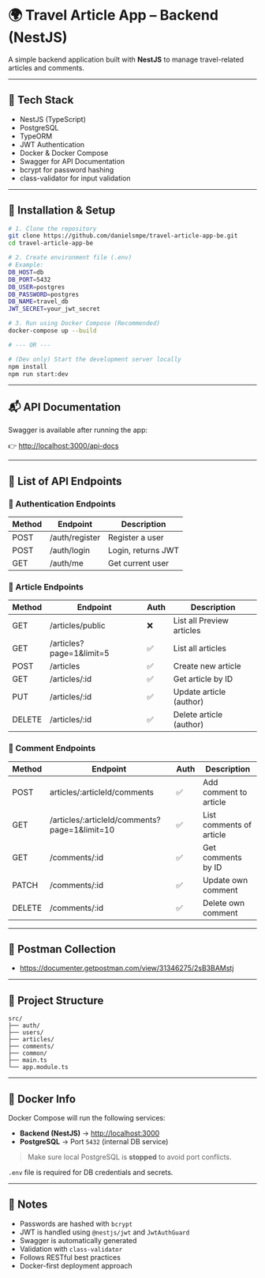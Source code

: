 # 🌍 Travel Article App – Backend (NestJS)

A simple backend application built with **NestJS** to manage travel-related articles and comments.

---

## 🚀 Tech Stack

- NestJS (TypeScript)
- PostgreSQL
- TypeORM
- JWT Authentication
- Docker & Docker Compose
- Swagger for API Documentation
- bcrypt for password hashing
- class-validator for input validation

---

## 🚀 Installation & Setup

```bash
# 1. Clone the repository
git clone https://github.com/danielsmpe/travel-article-app-be.git
cd travel-article-app-be

# 2. Create environment file (.env)
# Example:
DB_HOST=db
DB_PORT=5432
DB_USER=postgres
DB_PASSWORD=postgres
DB_NAME=travel_db
JWT_SECRET=your_jwt_secret

# 3. Run using Docker Compose (Recommended)
docker-compose up --build

# --- OR ---

# (Dev only) Start the development server locally
npm install
npm run start:dev
```

---

## 📬 API Documentation

Swagger is available after running the app:

👉 [http://localhost:3000/api-docs](http://localhost:3000/api-docs)

---

## 🧩 List of API Endpoints

### 🔐 Authentication Endpoints

| Method | Endpoint       | Description        |
| ------ | -------------- | ------------------ |
| POST   | /auth/register | Register a user    |
| POST   | /auth/login    | Login, returns JWT |
| GET    | /auth/me       | Get current user   |

### 📄 Article Endpoints

| Method | Endpoint                 | Auth | Description               |
| ------ | ------------------------ | ---- | ------------------------- |
| GET    | /articles/public         | ❌   | List all Preview articles |
| GET    | /articles?page=1&limit=5 | ✅   | List all articles         |
| POST   | /articles                | ✅   | Create new article        |
| GET    | /articles/:id            | ✅   | Get article by ID         |
| PUT    | /articles/:id            | ✅   | Update article (author)   |
| DELETE | /articles/:id            | ✅   | Delete article (author)   |

### 💬 Comment Endpoints

| Method | Endpoint                                      | Auth | Description              |
| ------ | --------------------------------------------- | ---- | ------------------------ |
| POST   | articles/:articleId/comments                  | ✅   | Add comment to article   |
| GET    | /articles/:articleId/comments?page=1&limit=10 | ✅   | List comments of article |
| GET    | /comments/:id                                 | ✅   | Get comments by ID       |
| PATCH  | /comments/:id                                 | ✅   | Update own comment       |
| DELETE | /comments/:id                                 | ✅   | Delete own comment       |

---

## 🧪 Postman Collection

- https://documenter.getpostman.com/view/31346275/2sB3BAMstj

---

## 📂 Project Structure

```
src/
├── auth/
├── users/
├── articles/
├── comments/
├── common/
├── main.ts
└── app.module.ts
```

---

## 🐳 Docker Info

Docker Compose will run the following services:

- **Backend (NestJS)** → [http://localhost:3000](http://localhost:3000)
- **PostgreSQL** → Port `5432` (internal DB service)

> Make sure local PostgreSQL is **stopped** to avoid port conflicts.

`.env` file is required for DB credentials and secrets.

---

## 📌 Notes

- Passwords are hashed with `bcrypt`
- JWT is handled using `@nestjs/jwt` and `JwtAuthGuard`
- Swagger is automatically generated
- Validation with `class-validator`
- Follows RESTful best practices
- Docker-first deployment approach
